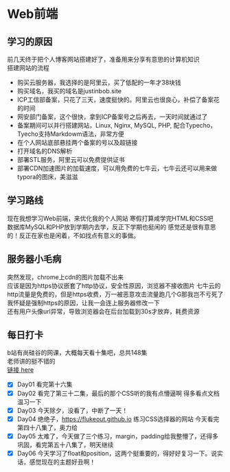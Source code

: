 # Web前端
## 学习的原因
前几天终于把个人博客网站搭建好了，准备用来分享有意思的计算机知识  
搭建网站的流程  

* 购买云服务器，我选择的是阿里云，买了低配的一年才38块钱
* 购买域名，我买的域名是justinbob.site
* ICP工信部备案，只花了三天，速度挺快的。阿里云也很良心，补偿了备案花的时间
* 网安部门备案，这个很快，拿到ICP备案号之后再去，一天时间就通过了
* 备案期间可以并行搭建网站，Linux, Nginx, MySQL, PHP, 配合Typecho，Tyecho支持Markdowm语法，非常方便
* 在个人网站底部悬挂两个备案的号以及超链接
* 打开域名的DNS解析
* 部署STL服务，阿里云可以免费提供证书
* 部署CDN加速图片的加载速度，可以用免费的七牛云，七牛云还可以用来做typora的图床，美滋滋

## 学习路线
现在我想学习Web前端，来优化我的个人网站 
寒假打算咸学完HTML和CSS吧  
数据库MySQL和PHP放到学期内去学，反正下学期也挺闲的
感觉还是很有意思的！反正在家也是闲着，不如找点有意义的事做。

## 服务器小毛病
突然发现，chrome上cdn的图片加载不出来  
应该是因为https协议嵌套了http协议，安全性原因，浏览器不接收图片 
七牛云的http流量是免费的，但是https收费，万一被恶意攻击流量跑几个G那我岂不亏死了
我怀疑是强制https的原因，让我一会连上服务器修改一下  
还有用户头像url异常，导致浏览器会在后台加载到30s才放弃，耗费资源

## 每日打卡
b站有尚硅谷的网课，大概每天看十集吧，总共148集  
老师讲的挺不错的  
[链接 here](https://www.bilibili.com/video/BV1XJ411X7Ud?spm_id_from=333.1007.top_right_bar_window_default_collection.content.click)

* [x] Day01 看完第十六集
* [x] Day02 看完了第三十二集，最后的那个CSS听的我有点懵逼啊 得多看点文档温习一下
* [x] Day03 今天除夕，没看了，中断了一天！
* [x] Day04 绝绝子，<https://flukeout.github.io> 练习CSS选择器的网站 今天看完第四十八集了，奥力给
* [x] Day05 太难了，今天做了三个练习，margin，padding给我整懵了，还得多巩固，看完第五十八集了，明天继续
* [x] Day06 今天学习了float和position，这两个挺重要的，得好好复习一下。说实话，感觉现在的主题好丑啊！